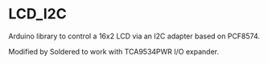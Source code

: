 # LCD_I2C
Arduino library to control a 16x2 LCD via an I2C adapter based on PCF8574.

Modified by Soldered to work with TCA9534PWR I/O expander.
